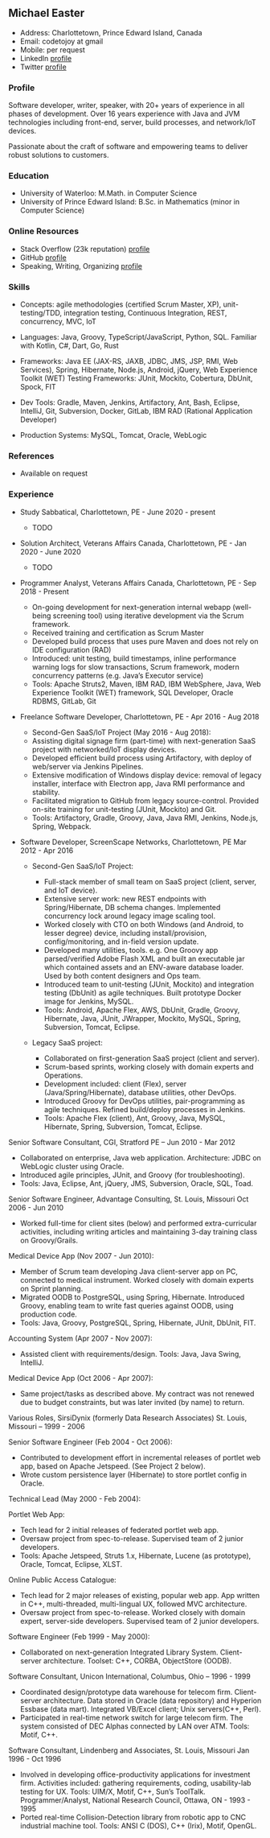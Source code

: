 
## Michael Easter

* Address: Charlottetown, Prince Edward Island, Canada
* Email: codetojoy at gmail
* Mobile: per request
* LinkedIn [profile](https://www.linkedin.com/in/michael-easter-24231316/)
* Twitter [profile](https://twitter.com/codetojoy)

### Profile

Software developer, writer, speaker, with 20+ years of experience in all phases of development.
Over 16 years experience with Java and JVM technologies including front-end, server, build processes, and network/IoT devices.

Passionate about the craft of software and empowering teams to deliver robust solutions to customers.

### Education

* University of Waterloo: M.Math. in Computer Science
* University of Prince Edward Island: B.Sc. in Mathematics (minor in Computer Science)

### Online Resources

* Stack Overflow (23k reputation) [profile](https://stackoverflow.com/users/12704/michael-easter)
* GitHub [profile](https://github.com/codetojoy)
* Speaking, Writing, Organizing [profile](https://bit.ly/2H2G0I4)

### Skills

* Concepts: agile methodologies (certified Scrum Master, XP), unit-testing/TDD, integration testing, Continuous Integration, REST, concurrency, MVC, IoT

* Languages: Java, Groovy, TypeScript/JavaScript, Python, SQL. Familiar with Kotlin, C#, Dart, Go, Rust 

* Frameworks: Java EE (JAX-RS, JAXB, JDBC, JMS, JSP, RMI, Web Services), Spring, Hibernate, Node.js, Android, jQuery, Web Experience Toolkit (WET) Testing Frameworks: JUnit, Mockito, Cobertura, DbUnit, Spock, FIT

* Dev Tools: Gradle, Maven, Jenkins, Artifactory, Ant, Bash, Eclipse, IntelliJ, Git, Subversion, Docker, GitLab, IBM RAD (Rational Application Developer)

* Production Systems: MySQL, Tomcat, Oracle, WebLogic

### References

* Available on request

### Experience

* Study Sabbatical, Charlottetown, PE - June 2020 - present
    - TODO

* Solution Architect, Veterans Affairs Canada, Charlottetown, PE - Jan 2020 - June 2020
    - TODO 

* Programmer Analyst, Veterans Affairs Canada, Charlottetown, PE - Sep 2018 - Present
    - On-going development for next-generation internal webapp (well-being screening tool) using iterative development via the Scrum framework.
    - Received training and certification as Scrum Master
    - Developed build process that uses pure Maven and does not rely on IDE configuration (RAD)
    - Introduced: unit testing, build timestamps, inline performance warning logs for slow transactions, Scrum framework, modern concurrency patterns (e.g. Java’s Executor service)
    - Tools: Apache Struts2, Maven, IBM RAD, IBM WebSphere, Java, Web Experience Toolkit (WET) framework, SQL Developer, Oracle RDBMS, GitLab, Git

* Freelance Software Developer, Charlottetown, PE - Apr 2016 - Aug 2018

    - Second-Gen SaaS/IoT Project (May 2016 - Aug 2018):
    - Assisting digital signage firm (part-time) with next-generation SaaS project with networked/IoT display devices.
    - Developed efficient build process using Artifactory, with deploy of web/server via Jenkins Pipelines.
    - Extensive modification of Windows display device: removal of legacy installer, interface with Electron app, Java RMI performance and stability.
    - Facilitated migration to GitHub from legacy source-control. Provided on-site training for unit-testing (JUnit, Mockito) and Git.
    - Tools: Artifactory, Gradle, Groovy, Java, Java RMI, Jenkins, Node.js, Spring, Webpack.

* Software Developer, ScreenScape Networks, Charlottetown, PE Mar 2012 - Apr 2016
    - Second-Gen SaaS/IoT Project:
        - Full-stack member of small team on SaaS project (client, server, and IoT device).
        - Extensive server work: new REST endpoints with Spring/Hibernate, DB schema
        changes. Implemented concurrency lock around legacy image scaling tool.
        - Worked closely with CTO on both Windows (and Android, to lesser degree) device, including install/provision, config/monitoring, and in-field version update.
        - Developed many utilities, tools. e.g. One Groovy app parsed/verified Adobe Flash XML and built an executable jar which contained assets and an ENV-aware database loader. Used by both content designers and Ops team.
        - Introduced team to unit-testing (JUnit, Mockito) and integration testing (DbUnit) as agile techniques. Built prototype Docker image for Jenkins, MySQL.
        - Tools: Android, Apache Flex, AWS, DbUnit, Gradle, Groovy, Hibernate, Java, JUnit, JWrapper, Mockito, MySQL, Spring, Subversion, Tomcat, Eclipse.

    - Legacy SaaS project:
        - Collaborated on first-generation SaaS project (client and server).
        - Scrum-based sprints, working closely with domain experts and Operations.
        - Development included: client (Flex), server (Java/Spring/Hibernate), database utilities, other DevOps.
        - Introduced Groovy for DevOps utilities, pair-programming as agile techniques. Refined build/deploy processes in Jenkins.
        - Tools: Apache Flex (client), Ant, Groovy, Java, MySQL, Hibernate, Spring, Subversion, Tomcat, Eclipse.

Senior Software Consultant, CGI, Stratford PE – Jun 2010 - Mar 2012

- Collaborated on enterprise, Java web application. Architecture: JDBC on WebLogic cluster using Oracle.
- Introduced agile principles, JUnit, and Groovy (for troubleshooting).
- Tools: Java, Eclipse, Ant, jQuery, JMS, Subversion, Oracle, SQL, Toad.

Senior Software Engineer, Advantage Consulting, St. Louis, Missouri Oct 2006 - Jun 2010

- Worked full-time for client sites (below) and performed extra-curricular activities, including writing articles and maintaining 3-day training class on Groovy/Grails.

Medical Device App (Nov 2007 - Jun 2010):

- Member of Scrum team developing Java client-server app on PC, connected to medical instrument. Worked closely with domain experts on Sprint planning.
- Migrated OODB to PostgreSQL, using Spring, Hibernate. Introduced Groovy, enabling team to write fast queries against OODB, using production code.
- Tools: Java, Groovy, PostgreSQL, Spring, Hibernate, JUnit, DbUnit, FIT.

Accounting System (Apr 2007 - Nov 2007):

- Assisted client with requirements/design. Tools: Java, Java Swing, IntelliJ.

Medical Device App (Oct 2006 - Apr 2007):

- Same project/tasks as described above. My contract was not renewed due to budget constraints, but was later invited (by name) to return.

Various Roles, SirsiDynix (formerly Data Research Associates) St. Louis, Missouri – 1999 - 2006

Senior Software Engineer (Feb 2004 - Oct 2006):

- Contributed to development effort in incremental releases of portlet web app, based on Apache Jetspeed. (See Project 2 below).
- Wrote custom persistence layer (Hibernate) to store portlet config in Oracle. 

Technical Lead (May 2000 - Feb 2004):

Portlet Web App:
- Tech lead for 2 initial releases of federated portlet web app.
- Oversaw project from spec-to-release. Supervised team of 2 junior developers.
- Tools: Apache Jetspeed, Struts 1.x, Hibernate, Lucene (as prototype), Oracle,
Tomcat, Eclipse, XLST.

Online Public Access Catalogue:

- Tech lead for 2 major releases of existing, popular web app. App written in C++, multi-threaded, multi-lingual UX, followed MVC architecture.
- Oversaw project from spec-to-release. Worked closely with domain expert, server-side developers. Supervised team of 2 junior developers.

Software Engineer (Feb 1999 - May 2000):

- Collaborated on next-generation Integrated Library System. Client-server architecture. Toolset: C++, CORBA, ObjectStore (OODB).

Software Consultant, Unicon International, Columbus, Ohio – 1996 - 1999

- Coordinated design/prototype data warehouse for telecom firm. Client-server architecture. Data stored in Oracle (data repository) and Hyperion Essbase (data mart). Integrated VB/Excel client; Unix servers(C++, Perl).
- Participated in real-time network switch for large telecom firm. The system consisted of DEC Alphas connected by LAN over ATM. Tools: Motif, C++.

Software Consultant, Lindenberg and Associates, St. Louis, Missouri Jan 1996 - Oct 1996

- Involved in developing office-productivity applications for investment firm.
Activities included: gathering requirements, coding, usability-lab testing for UX. Tools: UIM/X, Motif, C++, Sun’s ToolTalk.
Programmer/Analyst, National Research Council, Ottawa, ON - 1993 - 1995
- Ported real-time Collision-Detection library from robotic app to CNC industrial machine tool. Tools: ANSI C (DOS), C++ (Irix), Motif, OpenGL.
